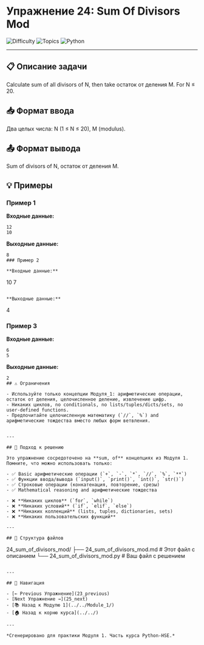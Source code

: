 # Упражнение 24: Sum Of Divisors Mod

![Difficulty](https://img.shields.io/badge/Difficulty-Module%201-green)
![Topics](https://img.shields.io/badge/Topics-sum%2C%20of-blue)
![Python](https://img.shields.io/badge/Python-Module%201%20Concepts-yellow)

---

## 📋 Описание задачи

Calculate sum of all divisors of N, then take остаток от деления M. For N ≤ 20.
## 📥 Формат ввода

Два целых числа: N (1 ≤ N ≤ 20), M (modulus).
## 📤 Формат вывода

Sum of divisors of N, остаток от деления M.
## 💡 Примеры

### Пример 1

**Входные данные:**
```
12
10
```

**Выходные данные:**
```
8
### Пример 2

**Входные данные:**
```
10
7
```

**Выходные данные:**
```
4
### Пример 3

**Входные данные:**
```
6
5
```

**Выходные данные:**
```
2
## ⚠️ Ограничения

- Используйте только концепции Модуля_1: арифметические операции, остаток от деления, целочисленное деление, извлечение цифр.
- Никаких циклов, no conditionals, no lists/tuples/dicts/sets, no user-defined functions.
- Предпочитайте целочисленную математику (`//`, `%`) and арифметические тождества вместо любых форм ветвления.


---

## 🎯 Подход к решению

Это упражнение сосредоточено на **sum, of** концепциях из Модуля 1. Помните, что можно использовать только:

- ✅ Basic арифметические операции (`+`, `-`, `*`, `//`, `%`, `**`)
- ✅ Функции ввода/вывода (`input()`, `print()`, `int()`, `str()`)
- ✅ Строковые операции (конкатенация, повторение, срезы)
- ✅ Mathematical reasoning and арифметические тождества

- ❌ **Никаких циклов** (`for`, `while`)
- ❌ **Никаких условий** (`if`, `elif`, `else`)
- ❌ **Никаких коллекций** (lists, tuples, dictionaries, sets)
- ❌ **Никаких пользовательских функций**

---

## 📁 Структура файлов
```
24_sum_of_divisors_mod/
├── 24_sum_of_divisors_mod.md     # Этот файл с описанием
└── 24_sum_of_divisors_mod.py     # Ваш файл с решением
```

---

## 🔗 Навигация

- [← Previous Упражнение](23_previous) 
- [Next Упражнение →](25_next)
- [📚 Назад к Модулю 1](../../Module_1/)
- [🏠 Назад к корню курса](../../)

---

*Сгенерировано для практики Модуля 1. Часть курса Python-HSE.*
